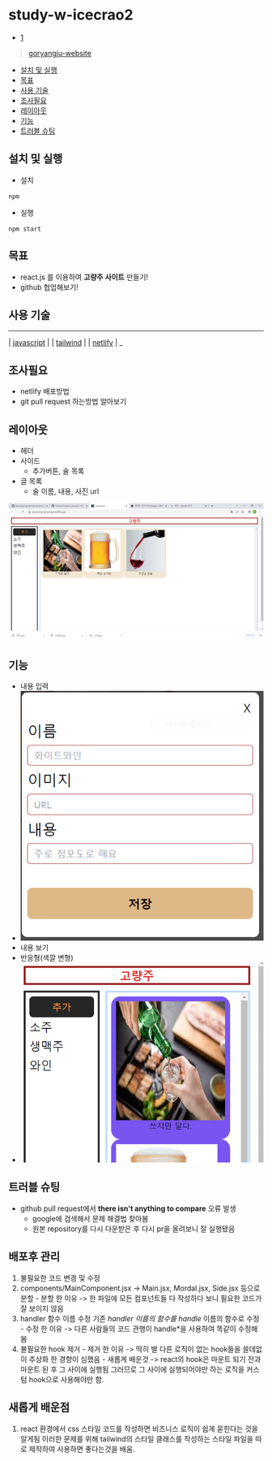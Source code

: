 # study-w-icecrao2

- [1](1.md)

> [goryangju-website](https://jaewoong-goryangju.netlify.app/)

- [설치 및 실행](#설치-및-실행)
- [목표](#목표)
- [사용 기술](#사용-기술)
- [조사필요](#조사필요)
- [레이아웃](#레이아웃)
- [기능](#기능)
- [트러블 슈팅](#트러블-슈팅)

## 설치 및 실행

- 설치

```shell
npm
```

- 실행

```shell
npm start
```

## 목표

- react.js 를 이용하여 **고량주 사이트** 만들기!
- github 협업해보기!

## 사용 기술
 _________________________________________________________________
| [javascript](https://javascript.info/js)                        |
| [tailwind](https://tailwindcss.com/)                            |
| [netlify](https://www.netlify.com//)                            |
 _

## 조사필요

- netlify 배포방법
- git pull request 하는방법 알아보기

## 레이아웃

- 헤더
- 사이드
    - 추가버튼, 술 목록
- 글 목록
    - 술 이름, 내용, 사진 url

![레이아웃](/public/img/page.PNG)

## 기능

- 내용 입력
- ![mordal](/public/img/mordal.PNG)
- 내용 보기
- 반응형(색깔 변형) 
- ![color](/public/img/responsible.PNG)

## 트러블 슈팅

- github pull request에서 **there isn't anything to compare** 오류 발생
    - google에 검색해서 문제 해결법 찾아봄
    - 원본 repository를 다시 다운받은 후 다시 pr을 올려보니 잘 실행됐음

## 배포후 관리

1. 불필요한 코드 변경 및 수정
  1.  components/MainComponent.jsx -> Main.jsx, Mordal.jsx, Side.jsx 등으로 분할
    - 분할 한 이유 -> 한 파일에 모든 컴포넌트들 다 작성하다 보니 필요한 코드가 잘 보이지 않음
  2. handler 함수 이름 수정 기존 *handler 이름의 함수를 handle* 이름의 함수로 수정
    - 수정 한 이유 -> 다른 사람들의 코드 관행이 handle*을 사용하여 똑같이 수정해봄
  3. 불필요한 hook 제거
    - 제거 한 이유 -> 딱히 별 다른 로직이 없는 hook들을 쓸데없이 추상화 한 경향이 심했음
    - 새롭게 배운것 -> react의 hook은 마운트 되기 전과 마운트 된 후 그 사이에 실행됨 
    그러므로 그 사이에 실행되어야만 하는 로직을 커스텀 hook으로 사용해야만 함.

## 새롭게 배운점

1. react 환경에서 css 스타일 코드를 작성하면 비즈니스 로직이 쉽게 묻힌다는 것을 알게됨
이러한 문제를 위해 tailwind의 스타일 클래스를 작성하는 스타일 파일을 따로 제작하여 사용하면 좋다는것을 배움.
